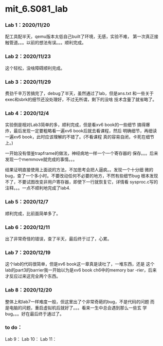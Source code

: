 # mit_6.S081_lab
### Lab 1：2020/11/20

配工具配半天，qemu版本太低自己built了环境，无感，实验不难，
第一次真正接触管道。。。以前的想法有误。。。顺利完成。

### Lab 2：2020/11/23

这个轻松，没啥障碍顺利完成。

### Lab 3：2020/11/29

费劲千辛万苦搞完了，debug了半天，虽然通过了lab，但是ans.txt
和一些关于exec和sbrk的细节还没处理好，不过无所谓，剩下的没啥
技术含量了就省略了。

### Lab 4：2020/12/4

实验倒是相对Lab3简单的多，顺利完成，但是看xv6 book的一些细节
搞得爆炸，最后发现一定要粗略看一遍xv6 book后就去看课程，然后
明确细节，再细读一遍xv6 book，此时应该理解的不错了。(不看课程
真的容易自闭，卡死在细节上。)

一开始没有借鉴trapframe的做法，神经病地一样一个一个寄存器的
保存。。。后来发现一个memmove就完成的事情。。。

结果证明直接使用上面说的方法，不加思考会把人逼疯。。发现一个十分细
微的bug，查了一个多小时。不要改动任何不必要的地方，不然有些细节bug
根本发现不了，不要试图改变非用户寄存器，即使下一行就恢复它，详情看
sysproc.c写的注释。。。一点不顺利地完成了lab4.

### Lab 5：2020/12/7

顺利完成，比前面简单多了。

### Lab 6：2020/12/11

出了非常奇怪的错误，查了半天，最后终于过了，心累。

### Lab 7：2020/12/19

这个lab的代码很简单，但是xv6 book这一章真是读吐了，一堆东西，还是
这个lab的part3的barrier我一开始以为是xv6 book ch6中的memory bar
-rier，后来才反应过来这完全两个东西。

### Lab 8：2020/12/20

整体上和lab7一样难度一般，但这里出了个非常奇葩的bug，不是代码的问题
而是电脑的问题，重启虚拟机后就好了。。。看来一生中总会遇到那么一些玄
学bug。。。好在最后终于通过了。

### to do： 
Lab 9：
Lab 10：
Lab 11：
